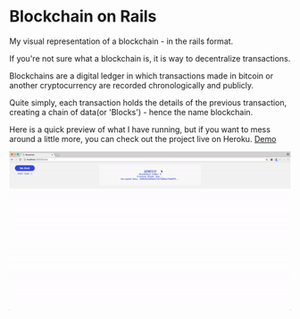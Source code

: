 # Blockchain on Rails

My visual representation of a blockchain - in the rails format.

If you're not sure what a blockchain is, it is way to decentralize transactions.

Blockchains are a digital ledger in which transactions made in bitcoin or another cryptocurrency are recorded chronologically and publicly.

Quite simply, each transaction holds the details of the previous transaction, creating a chain of data(or 'Blocks') - hence the name blockchain.



Here is a quick preview of what I have running, but if you want to mess around a little more, you can check out the project live on Heroku.
<a href="https://blockchainonrails.herokuapp.com/">Demo</a>


![BlockChain](./blockchain.gif)
